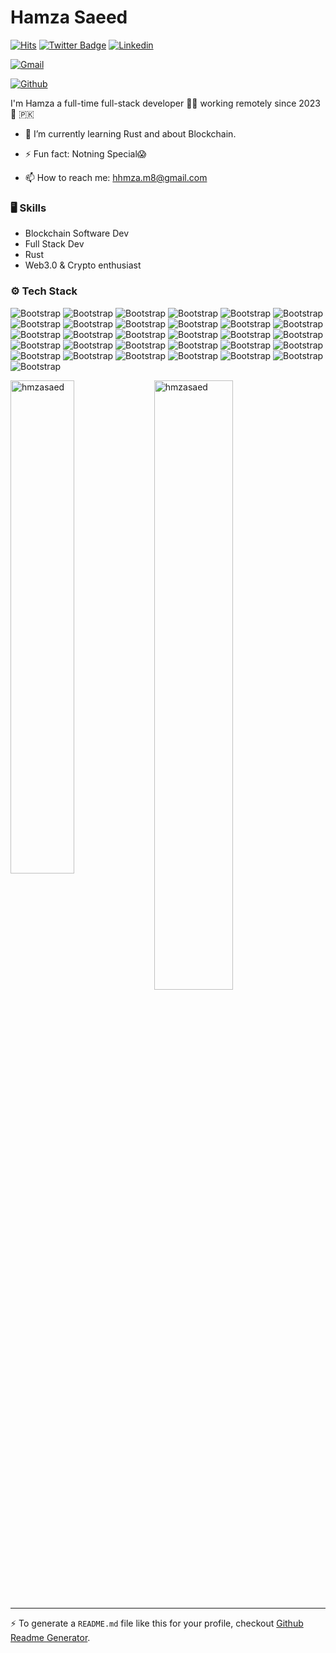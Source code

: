 # Hamza Saeed

[![Hits](https://hits.seeyoufarm.com/api/count/incr/badge.svg?url=https%3A%2F%2Fgithub.com%2Fhmzasaed%2Fhmzasaed&count_bg=%2379C83D&title_bg=%23555555&icon=&icon_color=%23E7E7E7&title=Profile+Views&edge_flat=false)](https://hits.seeyoufarm.com)
[![Twitter Badge](https://img.shields.io/badge/-Twitter-1da1f2?labelColor=1da1f2&logo=twitter&logoColor=white&link=https://twitter.com/https://x.com/hmzasaed1)](https://twitter.com/https://x.com/hmzasaed1)
[![Linkedin](https://img.shields.io/badge/-LinkedIn-blue?style=flat&logo=Linkedin&logoColor=white)](https://www.linkedin.com/in/https://www.linkedin.com/feed//)

[![Gmail](https://img.shields.io/badge/-Gmail-c14438?style=flat&logo=Gmail&logoColor=white)](mailto:hhmza.m8@gmail.com)

[![Github](https://img.shields.io/github/followers/hmzasaed?label=Follow&style=social)](https://github.com/hmzasaed)

I'm Hamza a full-time full-stack developer 👨‍💻 working remotely since 2023🚀 🇵🇰


- 🤔 I’m currently learning Rust and about Blockchain.

- ⚡ Fun fact: Notning Special😱

- 📫 How to reach me: hhmza.m8@gmail.com


### 🖥 Skills

- Blockchain Software Dev
- Full Stack Dev
- Rust 
- Web3.0 & Crypto enthusiast
### ⚙️ Tech Stack

![Bootstrap](https://img.shields.io/badge/-C%2B%2B-05122A?style=flat-square&logo=C++&color=353535) ![Bootstrap](https://img.shields.io/badge/-Html-05122A?style=flat-square&logo=Html&color=353535) ![Bootstrap](https://img.shields.io/badge/-CSS-05122A?style=flat-square&logo=CSS&color=353535) ![Bootstrap](https://img.shields.io/badge/-JavaScript-05122A?style=flat-square&logo=JavaScript&color=353535) ![Bootstrap](https://img.shields.io/badge/-Python-05122A?style=flat-square&logo=Python&color=353535) ![Bootstrap](https://img.shields.io/badge/-Solidity-05122A?style=flat-square&logo=Solidity&color=353535) ![Bootstrap](https://img.shields.io/badge/-Rust-05122A?style=flat-square&logo=Rust&color=353535) ![Bootstrap](https://img.shields.io/badge/-React-05122A?style=flat-square&logo=React&color=353535) ![Bootstrap](https://img.shields.io/badge/-Bootstrap-05122A?style=flat-square&logo=Bootstrap&color=353535) ![Bootstrap](https://img.shields.io/badge/-Git-05122A?style=flat-square&logo=Git&color=353535) ![Bootstrap](https://img.shields.io/badge/-Data%20Structures%20%26%20Algorithms-05122A?style=flat-square&logo=Data-Structures-&-Algorithms&color=353535) ![Bootstrap](https://img.shields.io/badge/-MongoDB-05122A?style=flat-square&logo=MongoDB&color=353535) ![Bootstrap](https://img.shields.io/badge/-MySQL-05122A?style=flat-square&logo=MySQL&color=353535) ![Bootstrap](https://img.shields.io/badge/-REST-05122A?style=flat-square&logo=REST&color=353535) ![Bootstrap](https://img.shields.io/badge/-TypeScript-05122A?style=flat-square&logo=TypeScript&color=353535) ![Bootstrap](https://img.shields.io/badge/-Node.js-05122A?style=flat-square&logo=Node.js&color=353535) ![Bootstrap](https://img.shields.io/badge/-Express%20-05122A?style=flat-square&logo=Express&color=353535) ![Bootstrap](https://img.shields.io/badge/-React.js-05122A?style=flat-square&logo=React.js&color=353535) ![Bootstrap](https://img.shields.io/badge/-web3.js%20-05122A?style=flat-square&logo=web3.js&color=353535) ![Bootstrap](https://img.shields.io/badge/-ethers.js-05122A?style=flat-square&logo=ethers.js&color=353535) ![Bootstrap](https://img.shields.io/badge/-Microsoft%20Azure-05122A?style=flat-square&logo=Microsoft-Azure&color=353535) ![Bootstrap](https://img.shields.io/badge/-AWS-05122A?style=flat-square&logo=AWS&color=353535) ![Bootstrap](https://img.shields.io/badge/-APIs-05122A?style=flat-square&logo=APIs&color=353535) ![Bootstrap](https://img.shields.io/badge/-Visual%20Studio%20Code-05122A?style=flat-square&logo=Visual-Studio-Code&color=353535) ![Bootstrap](https://img.shields.io/badge/-Blockchain-05122A?style=flat-square&logo=Blockchain&color=353535) ![Bootstrap](https://img.shields.io/badge/-Docker-05122A?style=flat-square&logo=Docker&color=353535) ![Bootstrap](https://img.shields.io/badge/-Linux-05122A?style=flat-square&logo=Linux&color=353535) ![Bootstrap](https://img.shields.io/badge/-CryptoCurrencies-05122A?style=flat-square&logo=CryptoCurrencies&color=353535) ![Bootstrap](https://img.shields.io/badge/-Ethereum-05122A?style=flat-square&logo=Ethereum&color=353535) ![Bootstrap](https://img.shields.io/badge/-Polygon-05122A?style=flat-square&logo=Polygon&color=353535) ![Bootstrap](https://img.shields.io/badge/-ChainLink-05122A?style=flat-square&logo=ChainLink&color=353535)

<div>
  <img width="45%" align="left" src="https://github-readme-stats.vercel.app/api/top-langs?username=hmzasaed&show_icons=true&locale=en&layout=compact" alt="hmzasaed" />
  <img width="50%"  src="https://github-readme-streak-stats.herokuapp.com/?user=hmzasaed&" alt="hmzasaed" />
</div>


---
:zap: To generate a `README.md` file like this for your profile, checkout [Github Readme Generator](https://hejazizo-github-profile-readme-srcstreamlit-app-i6skm7.streamlit.app/).
